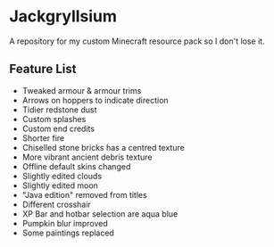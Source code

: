 # Jackgryllsium
A repository for my custom Minecraft resource pack so I don't lose it.

## Feature List
- Tweaked armour & armour trims
- Arrows on hoppers to indicate direction
- Tidier redstone dust
- Custom splashes
- Custom end credits
- Shorter fire
- Chiselled stone bricks has a centred texture
- More vibrant ancient debris texture
- Offline default skins changed
- Slightly edited clouds
- Slightly edited moon
- "Java edition" removed from titles
- Different crosshair
- XP Bar and hotbar selection are aqua blue
- Pumpkin blur improved
- Some paintings replaced
